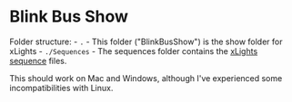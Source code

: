 # Blink Bus Show

Folder structure:
	- `.` - This folder ("BlinkBusShow") is the show folder for xLights
	- `./Sequences` - The sequences folder contains the [xLights sequence](https://manual.xlights.org/xlights/chapters/chapter-five-menus/file/settings/sequences) files.

This should work on Mac and Windows, although I've experienced some incompatibilities with Linux.

